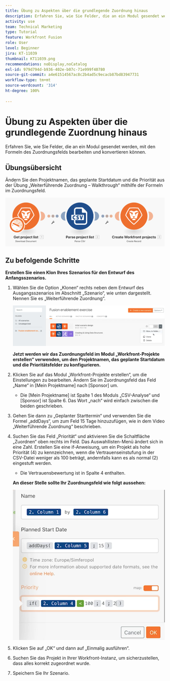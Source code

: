 ```yaml
---
title: Übung zu Aspekten über die grundlegende Zuordnung hinaus
description: Erfahren Sie, wie Sie Felder, die an ein Modul gesendet werden, mit den Formeln des Zuordnungsfelds bearbeiten und konvertieren können.
activity: use
team: Technical Marketing
type: Tutorial
feature: Workfront Fusion
role: User
level: Beginner
jira: KT-11039
thumbnail: KT11039.png
recommendations: noDisplay,noCatalog
exl-id: 979d794d-b936-402e-b07c-71e999f40780
source-git-commit: a4e61514567ac8c2b4ad5c9ecacb87bd83947731
workflow-type: tm+mt
source-wordcount: '314'
ht-degree: 100%

---
```


# Übung zu Aspekten über die grundlegende Zuordnung hinaus

Erfahren Sie, wie Sie Felder, die an ein Modul gesendet werden, mit den Formeln des Zuordnungsfelds bearbeiten und konvertieren können.

## Übungsübersicht

Ändern Sie den Projektnamen, das geplante Startdatum und die Priorität aus der Übung „Weiterführende Zuordnung – Walkthrough“ mithilfe der Formeln im Zuordnungsfeld.

![Weiterführende Zuordnung Bild 1](../12-exercises/assets/beyond-basic-mapping-walkthrough-1.png)

## Zu befolgende Schritte

**Erstellen Sie einen Klon Ihres Szenarios für den Entwurf des Anfangsszenarios.**

1. Wählen Sie die Option „Klonen“ rechts neben dem Entwurf des Ausgangsszenarios im Abschnitt „Szenario“, wie unten dargestellt. Nennen Sie es „Weiterführende Zuordnung“.

   ![Weiterführende Zuordnung Bild 2](../12-exercises/assets/beyond-basic-mapping-walkthrough-2.png)

   **Jetzt werden wir das Zuordnungsfeld im Modul „Workfront-Projekte erstellen“ verwenden, um den Projektnamen, das geplante Startdatum und die Prioritätsfelder zu konfigurieren.**

1. Klicken Sie auf das Modul „Workfront-Projekte erstellen“, um die Einstellungen zu bearbeiten. Ändern Sie im Zuordnungsfeld das Feld „Name“ in [Mein Projektname] nach [Sponsor] um.

   + Die [Mein Projektname] ist Spalte 1 des Moduls „CSV-Analyse“ und [Sponsor] ist Spalte 6. Das Wort „nach“ wird einfach zwischen die beiden geschrieben.

1. Gehen Sie dann zu „Geplanter Starttermin“ und verwenden Sie die Formel „addDays“, um zum Feld 15 Tage hinzuzufügen, wie in dem Video „Weiterführende Zuordnung“ beschrieben.
1. Suchen Sie das Feld „Priorität“ und aktivieren Sie die Schaltfläche „Zuordnen“ oben rechts im Feld. Das Auswahllisten-Menü ändert sich in eine Zahl. Erstellen Sie eine if-Anweisung, um ein Projekt als hohe Priorität (4) zu kennzeichnen, wenn die Vertrauenseinstufung in der CSV-Datei weniger als 100 beträgt, andernfalls kann es als normal (2) eingestuft werden.

   + Die Vertrauensbewertung ist in Spalte 4 enthalten.

   **An dieser Stelle sollte Ihr Zuordnungsfeld wie folgt aussehen:**

   ![Weiterführende Zuordnung Bild 3](../12-exercises/assets/beyond-basic-mapping-walkthrough-3.png)

1. Klicken Sie auf „OK“ und dann auf „Einmalig ausführen“.
1. Suchen Sie das Projekt in Ihrer Workfront-Instanz, um sicherzustellen, dass alles korrekt zugeordnet wurde.
1. Speichern Sie Ihr Szenario.
